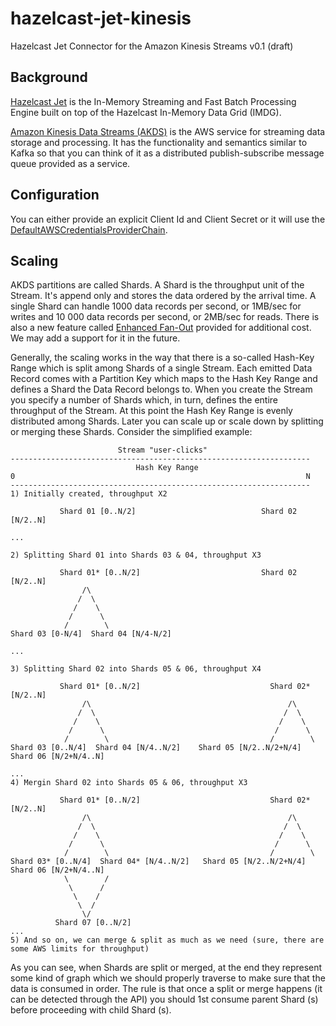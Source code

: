 # hazelcast-jet-kinesis
Hazelcast Jet Connector for the Amazon Kinesis Streams v0.1 (draft)

## Background
[Hazelcast Jet](https://jet.hazelcast.org/) is the In-Memory Streaming and Fast Batch Processing Engine built on top of the Hazelcast In-Memory Data Grid (IMDG).

[Amazon Kinesis Data Streams (AKDS)](https://aws.amazon.com/kinesis/data-streams/getting-started/) is the AWS service for streaming data storage and processing. It has the functionality and semantics similar to Kafka so that you can think of it as a distributed publish-subscribe message queue provided as a service. 

## Configuration
You can either provide an explicit Client Id and Client Secret or it will use the [DefaultAWSCredentialsProviderChain](https://docs.aws.amazon.com/AWSJavaSDK/latest/javadoc/com/amazonaws/auth/DefaultAWSCredentialsProviderChain.html).  

## Scaling
AKDS partitions are called Shards. A Shard is the throughput unit of the Stream. It's append only and stores the data ordered by the arrival time. A single Shard can handle 1000 data records per second, or 1MB/sec for writes and 10 000 data records per second, or 2MB/sec for reads. There is also a new feature called [Enhanced Fan-Out](https://docs.aws.amazon.com/streams/latest/dev/introduction-to-enhanced-consumers.html) provided for additional cost. We may add a support for it in the future.

Generally, the scaling works in the way that there is a so-called Hash-Key Range which is split among Shards of a single Stream. Each emitted Data Record comes with a Partition Key which maps to the Hash Key Range and defines a Shard the Data Record belongs to. When you create the Stream you specify a number of Shards which, in turn, defines the entire throughput of the Stream. At this point the Hash Key Range is evenly distributed among Shards. Later you can scale up or scale down by splitting or merging these Shards. Consider the simplified example:

```
                        Stream "user-clicks"
-------------------------------------------------------------------
                            Hash Key Range
0                                                                 N
-------------------------------------------------------------------
1) Initially created, throughput X2
              
           Shard 01 [0..N/2]                            Shard 02 [N/2..N]
               
...

2) Splitting Shard 01 into Shards 03 & 04, throughput X3

           Shard 01* [0..N/2]                           Shard 02 [N/2..N]
                /\
               /  \
              /    \
             /      \
            /        \
Shard 03 [0-N/4]  Shard 04 [N/4-N/2]
 
...

3) Splitting Shard 02 into Shards 05 & 06, throughput X4

           Shard 01* [0..N/2]                             Shard 02* [N/2..N]
                /\                                            /\
               /  \                                          /  \
              /    \                                        /    \
             /      \                                      /      \
            /        \                                    /        \
Shard 03 [0..N/4]  Shard 04 [N/4..N/2]    Shard 05 [N/2..N/2+N/4]  Shard 06 [N/2+N/4..N]

...
4) Mergin Shard 02 into Shards 05 & 06, throughput X3
         
           Shard 01* [0..N/2]                             Shard 02* [N/2..N]
                /\                                            /\
               /  \                                          /  \
              /    \                                        /    \
             /      \                                      /      \
            /        \                                    /        \
Shard 03* [0..N/4]  Shard 04* [N/4..N/2]   Shard 05 [N/2..N/2+N/4]  Shard 06 [N/2+N/4..N]
            \        /  
             \      /
              \    /
               \  /
                \/    
          Shard 07 [0..N/2]   
...          
5) And so on, we can merge & split as much as we need (sure, there are some AWS limits for throughput)
```
     
As you can see, when Shards are split or merged, at the end they represent some kind of graph which we should properly traverse to make sure that the data is consumed in order. The rule is that once a split or merge happens (it can be detected through the API) you should 1st consume parent Shard (s) before proceeding with child Shard (s).     
